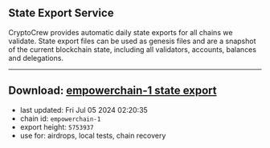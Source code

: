 ## State Export Service
CryptoCrew provides automatic daily state exports for all chains we validate. State export files can be used as genesis files and are a snapshot of the current blockchain state, including all validators, accounts, balances and delegations.

---
**Download: [empowerchain-1 state export](https://dl-eu2.ccvalidators.com/SERVICE/empowerchain/empowerchain-1_export_5753937.json)**
---

- last updated: Fri Jul 05 2024 02:20:35
- chain id: `empowerchain-1`
- export height: `5753937`
- use for: airdrops, local tests, chain recovery

